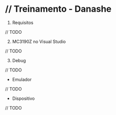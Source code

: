 # // Treinamento - Danashe

1. Requisitos

// TODO

2. MC3190Z no Visual Studio

// TODO

3. Debug

// TODO

  * Emulador

// TODO

  * Dispositivo

// TODO
